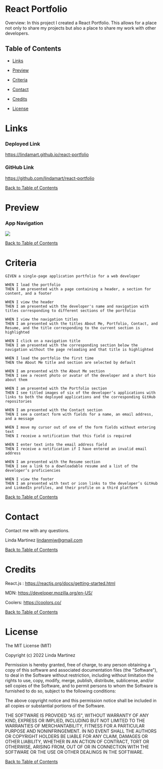 # React Portfolio


Overview: 
In this project I created a React Portfolio.  This allows for a place not only to share my projects but also a place to share my work with other developers. 

## Table of Contents 

* [Links](#links)

* [Preview](#preview)

* [Criteria](#criteria)

* [Contact](#contact)

* [Credits](#credits)

* [License](#license)

# Links

### Deployed Link
https://lindamart.github.io/react-portfolio

### GitHub Link
https://github.com/lindamart/react-portfolio

[Back to Table of Contents](#table-of-contents)

# Preview

### App Navigation

![](assets/dbSchema.gif)

[Back to Table of Contents](#table-of-contents)

# Criteria

```
GIVEN a single-page application portfolio for a web developer

WHEN I load the portfolio
THEN I am presented with a page containing a header, a section for content, and a footer

WHEN I view the header
THEN I am presented with the developer's name and navigation with titles corresponding to different sections of the portfolio

WHEN I view the navigation titles
THEN I am presented with the titles About Me, Portfolio, Contact, and Resume, and the title corresponding to the current section is highlighted

WHEN I click on a navigation title
THEN I am presented with the corresponding section below the navigation without the page reloading and that title is highlighted

WHEN I load the portfolio the first time
THEN the About Me title and section are selected by default

WHEN I am presented with the About Me section
THEN I see a recent photo or avatar of the developer and a short bio about them

WHEN I am presented with the Portfolio section
THEN I see titled images of six of the developer’s applications with links to both the deployed applications and the corresponding GitHub repositories

WHEN I am presented with the Contact section
THEN I see a contact form with fields for a name, an email address, and a message

WHEN I move my cursor out of one of the form fields without entering text
THEN I receive a notification that this field is required

WHEN I enter text into the email address field
THEN I receive a notification if I have entered an invalid email address

WHEN I am presented with the Resume section
THEN I see a link to a downloadable resume and a list of the developer’s proficiencies

WHEN I view the footer
THEN I am presented with text or icon links to the developer’s GitHub and LinkedIn profiles, and their profile on a third platform 
```


[Back to Table of Contents](#table-of-contents)
# Contact

Contact me with any questions.

Linda Martinez [lindanmjw@gmail.com](mailto:lindanmjw@gmail.com)

[Back to Table of Contents](#table-of-contents)
# Credits 

React.js : https://reactjs.org/docs/getting-started.html

MDN: https://developer.mozilla.org/en-US/

Coolers: https://coolors.co/

[Back to Table of Contents](#table-of-contents)
# License

The MIT License (MIT)

Copyright (c) 2022 Linda Martinez

Permission is hereby granted, free of charge, to any person obtaining a copy of this software and associated documentation files (the "Software"), to deal in the Software without restriction, including without limitation the rights to use, copy, modify, merge, publish, distribute, sublicense, and/or sell copies of the Software, and to permit persons to whom the Software is furnished to do so, subject to the following conditions:

The above copyright notice and this permission notice shall be included in all copies or substantial portions of the Software.

THE SOFTWARE IS PROVIDED "AS IS", WITHOUT WARRANTY OF ANY KIND, EXPRESS OR IMPLIED, INCLUDING BUT NOT LIMITED TO THE WARRANTIES OF MERCHANTABILITY, FITNESS FOR A PARTICULAR PURPOSE AND NONINFRINGEMENT. IN NO EVENT SHALL THE AUTHORS OR COPYRIGHT HOLDERS BE LIABLE FOR ANY CLAIM, DAMAGES OR OTHER LIABILITY, WHETHER IN AN ACTION OF CONTRACT, TORT OR OTHERWISE, ARISING FROM, OUT OF OR IN CONNECTION WITH THE SOFTWARE OR THE USE OR OTHER DEALINGS IN THE SOFTWARE.
  
[Back to Table of Contents](#table-of-contents)